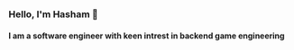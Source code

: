 
### Hello, I'm Hasham 👋 
#### I am a software engineer with keen intrest in backend game engineering


